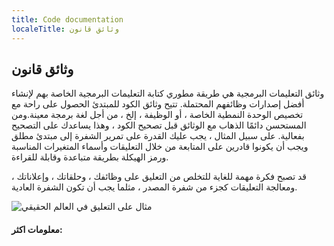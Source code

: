 ```yaml
---
title: Code documentation
localeTitle: وثائق قانون
---
```

## وثائق قانون

وثائق التعليمات البرمجية هي طريقة مطوري كتابة التعليمات البرمجية الخاصة بهم لإنشاء أفضل إصدارات وظائفهم المحتملة. تتيح وثائق الكود للمبتدئ الحصول على راحة مع تخصيص الوحدة النمطية الخاصة ، أو الوظيفة ، إلخ ، من أجل لغة برمجة معينة.ومن المستحسن دائمًا الذهاب مع الوثائق قبل تصحيح الكود ، وهذا يساعدك على التصحيح بفعالية. على سبيل المثال ، يجب عليك القدرة على تمرير الشفرة إلى مبتدئ مطلق ويجب أن يكونوا قادرين على المتابعة من خلال التعليقات وأسماء المتغيرات المناسبة ورمز الهيكلة بطريقة متباعدة وقابلة للقراءة.

قد تصبح فكرة مهمة للغاية للتخلص من التعليق على وظائفك ، وحلقاتك ، وإعلاناتك ، ومعالجة التعليقات كجزء من شفرة المصدر ، مثلما يجب أن تكون الشفرة العادية.

![مثال على التعليق في العالم الحقيقي](https://cdn-images-1.medium.com/max/1620/1*Pyxsc7Uixbitv5myywaA_Q.jpeg)

#### معلومات اكثر:
